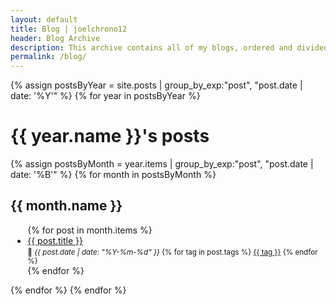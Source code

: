 ```yaml
---
layout: default
title: Blog | joelchrono12
header: Blog Archive
description: This archive contains all of my blogs, ordered and divided by date
permalink: /blog/
---
```


{% assign postsByYear = site.posts | group_by_exp:"post", "post.date | date: '%Y'" %}
{% for year in postsByYear %}
  <h1>{{ year.name }}'s posts</h1>
{% assign postsByMonth = year.items | group_by_exp:"post", "post.date | date: '%B'" %}
{% for month in postsByMonth %}
<h2>{{ month.name }}</h2>
<ul style="padding-left: 1.7rem;">
  {% for post in month.items %}
   <li><a href="{{ post.url }}">{{ post.title }}</a><br>
	 <small>
	   📅 <em>{{ post.date | date: "%Y-%m-%d" }}</em> 
     {% for tag in post.tags %}
    <a class="button" href="/tags/{{ tag }}">{{ tag }}</a>
	 {% endfor %}</small></li>
  {% endfor %}
</ul>
{% endfor %}
{% endfor %}
